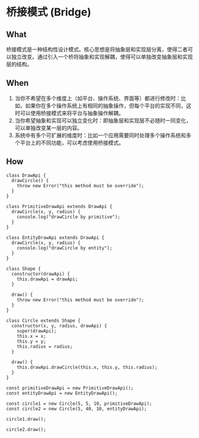 # 桥接模式 (Bridge)

## What

桥接模式是一种结构性设计模式。核心思想是将抽象层和实现层分离，使得二者可以独立改变。通过引入一个桥将抽象和实现解耦，使得可以单独改变抽象层和实现层的结构。

## When

1. 当你不希望在多个维度上（如平台、操作系统、界面等）都进行修改时：比如，如果你在多个操作系统上有相同的抽象操作，但每个平台的实现不同，这时可以使用桥接模式来将平台与抽象操作解耦。
2. 当你希望抽象和实现可以独立变化时：即抽象层和实现层不必随时一同变化，可以单独改变某一层的内容。
3. 系统中有多个可扩展的维度时：比如一个应用需要同时处理多个操作系统和多个平台上的不同功能，可以考虑使用桥接模式。

## How

```
class DrawApi {
  drawCircle() {
    throw new Error("this method must be override");
  }
}

class PrimitiveDrawApi extends DrawApi {
  drawCircle(x, y, radius) {
    console.log("drawCircle by primitive");
  }
}

class EntityDrawApi extends DrawApi {
  drawCircle(x, y, radius) {
    console.log("drawCircle by entity");
  }
}

class Shape {
  constructor(drawApi) {
    this.drawApi = drawApi;
  }

  draw() {
    throw new Error("this method must be override");
  }
}

class Circle extends Shape {
  constructor(x, y, radius, drawApi) {
    super(drawApi);
    this.x = x;
    this.y = y;
    this.radius = radius;
  }

  draw() {
    this.drawApi.drawCircle(this.x, this.y, this.radius);
  }
}

const primitiveDrawApi = new PrimitiveDrawApi();
const entityDrawApi = new EntityDrawApi();

const circle1 = new Circle(5, 5, 10, primitiveDrawApi);
const circle2 = new Circle(5, 40, 10, entityDrawApi);

circle1.draw();

circle2.draw();


```
